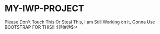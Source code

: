 # MY-IWP-PROJECT
Please Don't Touch This Or Steal This,
I am Still Working on it, 
Gonna Use BOOTSTRAP FOR THIS!! :)@!#@$:<
